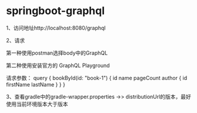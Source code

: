 # springboot-graphql

1、访问地址http://localhost:8080/graphql

2、请求

第一种使用postman选择body中的GraphQL

第二种使用安装官方的 GraphQL Playground

请求参数：
query {
  bookById(id: "book-1") {
    id
    name
    pageCount
    author {
      id
      firstName
      lastName
    }
  }
}

3、查看gradle中的gradle-wrapper.properties ->> distributionUrl的版本，最好使用当前环境版本大于版本
